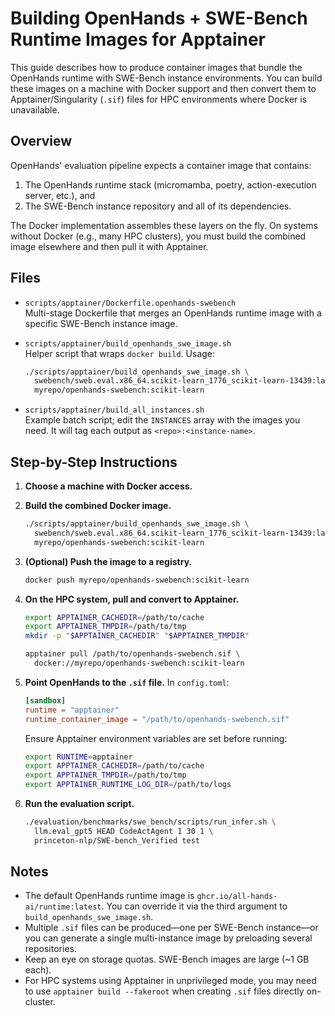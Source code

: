 # Building OpenHands + SWE-Bench Runtime Images for Apptainer

This guide describes how to produce container images that bundle the OpenHands
runtime with SWE-Bench instance environments. You can build these images on a
machine with Docker support and then convert them to Apptainer/Singularity
(`.sif`) files for HPC environments where Docker is unavailable.

## Overview

OpenHands' evaluation pipeline expects a container image that contains:

1. The OpenHands runtime stack (micromamba, poetry, action-execution server,
   etc.), and
2. The SWE-Bench instance repository and all of its dependencies.

The Docker implementation assembles these layers on the fly. On systems without
Docker (e.g., many HPC clusters), you must build the combined image elsewhere
and then pull it with Apptainer.

## Files

- `scripts/apptainer/Dockerfile.openhands-swebench`  
  Multi-stage Dockerfile that merges an OpenHands runtime image with a specific
  SWE-Bench instance image.

- `scripts/apptainer/build_openhands_swe_image.sh`  
  Helper script that wraps `docker build`. Usage:
  ```bash
  ./scripts/apptainer/build_openhands_swe_image.sh \
    swebench/sweb.eval.x86_64.scikit-learn_1776_scikit-learn-13439:latest \
    myrepo/openhands-swebench:scikit-learn
  ```

- `scripts/apptainer/build_all_instances.sh`  
  Example batch script; edit the `INSTANCES` array with the images you need. It
  will tag each output as `<repo>:<instance-name>`.

## Step-by-Step Instructions

1. **Choose a machine with Docker access.**

2. **Build the combined Docker image.**
   ```bash
   ./scripts/apptainer/build_openhands_swe_image.sh \
     swebench/sweb.eval.x86_64.scikit-learn_1776_scikit-learn-13439:latest \
     myrepo/openhands-swebench:scikit-learn
   ```

3. **(Optional) Push the image to a registry.**
   ```bash
   docker push myrepo/openhands-swebench:scikit-learn
   ```

4. **On the HPC system, pull and convert to Apptainer.**
   ```bash
   export APPTAINER_CACHEDIR=/path/to/cache
   export APPTAINER_TMPDIR=/path/to/tmp
   mkdir -p "$APPTAINER_CACHEDIR" "$APPTAINER_TMPDIR"

   apptainer pull /path/to/openhands-swebench.sif \
     docker://myrepo/openhands-swebench:scikit-learn
   ```

5. **Point OpenHands to the `.sif` file.**
   In `config.toml`:
   ```toml
   [sandbox]
   runtime = "apptainer"
   runtime_container_image = "/path/to/openhands-swebench.sif"
   ```
   Ensure Apptainer environment variables are set before running:
   ```bash
   export RUNTIME=apptainer
   export APPTAINER_CACHEDIR=/path/to/cache
   export APPTAINER_TMPDIR=/path/to/tmp
   export APPTAINER_RUNTIME_LOG_DIR=/path/to/logs
   ```

6. **Run the evaluation script.**
   ```bash
   ./evaluation/benchmarks/swe_bench/scripts/run_infer.sh \
     llm.eval_gpt5 HEAD CodeActAgent 1 30 1 \
     princeton-nlp/SWE-bench_Verified test
   ```

## Notes

- The default OpenHands runtime image is `ghcr.io/all-hands-ai/runtime:latest`.
  You can override it via the third argument to
  `build_openhands_swe_image.sh`.
- Multiple `.sif` files can be produced—one per SWE-Bench instance—or you can
  generate a single multi-instance image by preloading several repositories.
- Keep an eye on storage quotas. SWE-Bench images are large (~1 GB each).
- For HPC systems using Apptainer in unprivileged mode, you may need to use
  `apptainer build --fakeroot` when creating `.sif` files directly on-cluster.
